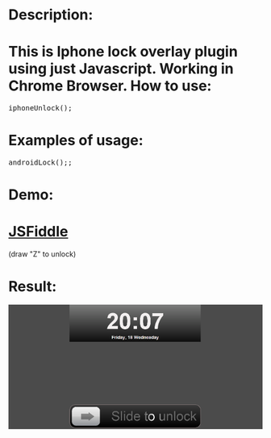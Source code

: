 Description:
========
This is Iphone lock overlay plugin using just Javascript. Working in Chrome Browser.
How to use:
========
<pre>iphoneUnlock();</pre>


Examples of usage:
========
<pre>androidLock();;</pre>

Demo:
========
<h1><a href="" target="_blank">JSFiddle</a></h1>(draw "Z" to unlock)

Result:
========
![ScreenShot](https://raw.githubusercontent.com/natchkebiailia/iphoneUnlock/master/screenShot.png)
